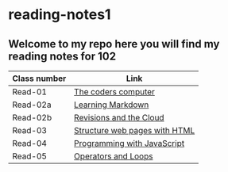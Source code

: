 # reading-notes1

## Welcome to my repo here you will find my reading notes for 102


|Class number | Link|
|---|---|
|Read-01 | [The coders computer](https://monavaroqua.github.io/reading-notes-1//Read-01)|
|Read-02a |[Learning Markdown](https://monavaroqua.github.io/reading-notes-1/Read-02a)|
|Read-02b |[Revisions and the Cloud](https://monavaroqua.github.io/reading-notes-1//Read-2b)|
|Read-03 |[Structure web pages with HTML](https://monavaroqua.github.io/reading-notes-1//Read-03)|
|Read-04 |[Programming with JavaScript](https://monavaroqua.github.io/reading-notes-1//Read-04)|
|Read-05 |[Operators and Loops](https://monavaroqua.github.io/reading-notes-1//Read-05)|
